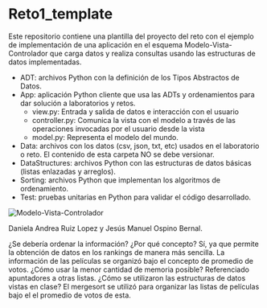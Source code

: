 # Reto1_template

Este repositorio contiene una plantilla del proyecto del reto con el ejemplo de implementación de una aplicación en el esquema Modelo-Vista-Controlador que carga datos y realiza consultas usando las estructuras de datos implementadas. 

*	ADT: archivos Python con la definición de los Tipos Abstractos de Datos.
*	App: aplicación Python cliente que usa las ADTs y ordenamientos para dar solución a laboratorios y retos.
    * view.py: Entrada y salida de datos e interacción con el usuario
    * controller.py: Comunica la vista con el modelo a través de las operaciones invocadas por el usuario desde la vista
    * model.py: Representa el modelo del mundo.
*	Data: archivos con los datos (csv, json, txt, etc) usados en el laboratorio o reto. El contenido de esta carpeta NO se debe versionar.
*	DataStructures: archivos Python con las estructuras de datos básicas (listas enlazadas y arreglos).
*	Sorting: archivos Python que implementan los algoritmos de ordenamiento.
*	Test: pruebas unitarias en Python para validar el código desarrollado.

![Modelo-Vista-Controlador](http://sistemasproyectos.uniandes.edu.co/iniciativas/architlab/wp-content/uploads/sites/7/2020/02/MVC.png)


Daniela Andrea Ruiz Lopez y Jesús Manuel Ospino Bernal.

¿Se debería ordenar la información? ¿Por qué concepto?
Sí, ya que permite la obtención de datos en los rankings de manera más sencilla.
La información de las películas se organizó bajo el concepto de promedio de votos.
¿Cómo usar la menor cantidad de memoria posible?
Referenciado apuntadores a otras listas. 
¿Cómo se utilizaron las estructuras de datos vistas en clase?
El mergesort se utilizó para organizar las listas de películas bajo el el promedio de votos de esta. 

